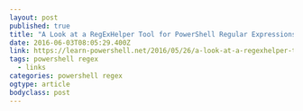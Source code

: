 ```yaml
---
layout: post
published: true
title: "A Look at a RegExHelper Tool for PowerShell Regular Expressions | Learn Powershell | Achieve More"
date: 2016-06-03T08:05:29.400Z
link: https://learn-powershell.net/2016/05/26/a-look-at-a-regexhelper-tool-for-powershell-regular-expressions/
tags: powershell regex
  - links
categories: powershell regex
ogtype: article
bodyclass: post
---
```

